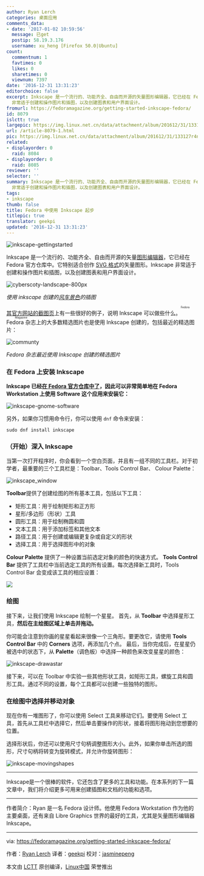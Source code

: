 ```yaml
---
author: Ryan Lerch
categories: 桌面应用
comments_data:
- date: '2017-01-02 10:59:56'
  message: 已get
  postip: 58.19.3.176
  username: xu_heng [Firefox 50.0|Ubuntu]
count:
  commentnum: 1
  favtimes: 0
  likes: 0
  sharetimes: 0
  viewnum: 7397
date: '2016-12-31 13:31:23'
editorchoice: false
excerpt: Inkscape 是一个流行的、功能齐全、自由而开源的矢量图形编辑器，它已经在 Fedora 官方仓库中。它特别适合创作 SVG 格式的矢量图形。Inkscape
  非常适于创建和操作图片和插图，以及创建图表和用户界面设计。
fromurl: https://fedoramagazine.org/getting-started-inkscape-fedora/
id: 8079
islctt: true
largepic: https://img.linux.net.cn/data/attachment/album/201612/31/133127r4nr0r1c4hpf4cgp.png
url: /article-8079-1.html
pic: https://img.linux.net.cn/data/attachment/album/201612/31/133127r4nr0r1c4hpf4cgp.png.thumb.jpg
related:
- displayorder: 0
  raid: 8084
- displayorder: 0
  raid: 8085
reviewer: ''
selector: ''
summary: Inkscape 是一个流行的、功能齐全、自由而开源的矢量图形编辑器，它已经在 Fedora 官方仓库中。它特别适合创作 SVG 格式的矢量图形。Inkscape
  非常适于创建和操作图片和插图，以及创建图表和用户界面设计。
tags:
- inkscape
thumb: false
title: Fedora 中使用 Inkscape 起步
titlepic: true
translator: geekpi
updated: '2016-12-31 13:31:23'
---
```


![inkscape-gettingstarted](/data/attachment/album/201612/31/133127r4nr0r1c4hpf4cgp.png)


Inkscape 是一个流行的、功能齐全、自由而开源的矢量[图形编辑器](https://inkscape.org/)，它已经在 Fedora 官方仓库中。它特别适合创作 [SVG 格式](https://en.wikipedia.org/wiki/Scalable_Vector_Graphics)的矢量图形。Inkscape 非常适于创建和操作图片和插图，以及创建图表和用户界面设计。


![cyberscoty-landscape-800px](/data/attachment/album/201612/31/133127sioxrleepceervix.png)


*使用 inkscape 创建的[风车景色](https://openclipart.org/detail/185885/windmill-in-landscape)的插图*


[其官方网站的截图页](https://inkscape.org/en/about/screenshots/)上有一些很好的例子，说明 Inkscape 可以做些什么。<ruby> Fedora 杂志 <rt>  Fedora Magazine </rt></ruby>上的大多数精选图片也是使用 Inkscape 创建的，包括最近的精选图片：


![communty](/data/attachment/album/201612/31/133128wt62z5g5aramhgei.png)


*Fedora 杂志最近使用 Inkscape 创建的精选图片*


### 在 Fedora 上安装 Inkscape


**Inkscape 已经[在 Fedora 官方仓库中了](https://apps.fedoraproject.org/packages/inkscape)，因此可以非常简单地在 Fedora Workstation 上使用 Software 这个应用来安装它：**


![inkscape-gnome-software](/data/attachment/album/201612/31/133129frrwz1xo1l1vvwrv.png)


另外，如果你习惯用命令行，你可以使用 `dnf` 命令来安装：



```
sudo dnf install inkscape

```

### （开始）深入 Inkscape


当第一次打开程序时，你会看到一个空白页面，并且有一组不同的工具栏。对于初学者，最重要的三个工具栏是：Toolbar、Tools Control Bar、 Colour Palette：


![inkscape_window](/data/attachment/album/201612/31/133129ow8x4dd17kk1wqqq.png)


**Toolbar**提供了创建绘图的所有基本工具，包括以下工具：


* 矩形工具：用于绘制矩形和正方形
* 星形/多边形（形状）工具
* 圆形工具：用于绘制椭圆和圆
* 文本工具：用于添加标签和其他文本
* 路径工具：用于创建或编辑更复杂或自定义的形状
* 选择工具：用于选择图形中的对象


**Colour Palette** 提供了一种设置当前选定对象的颜色的快速方式。 **Tools Control Bar** 提供了工具栏中当前选定工具的所有设置。每次选择新工具时，Tools Control Bar 会变成该工具的相应设置：


![](/data/attachment/album/201612/31/133130ifyhgoiuyl5rglwa.gif)


### 绘图


接下来，让我们使用 Inkscape 绘制一个星星。 首先，从 **Toolbar** 中选择星形工具，**然后在主绘图区域上单击并拖动。**


你可能会注意到你画的星星看起来很像一个三角形。要更改它，请使用 **Tools Control Bar** 中的 **Corners** 选项，再添加几个点。 最后，当你完成后，在星星仍被选中的状态下，从 **Palette**（调色板）中选择一种颜色来改变星星的颜色：


![inkscape-drawastar](/data/attachment/album/201612/31/133130d1313xx6c7n613w6.gif)


接下来，可以在 Toolbar 中实验一些其他形状工具，如矩形工具，螺旋工具和圆形工具。通过不同的设置，每个工具都可以创建一些独特的图形。


### 在绘图中选择并移动对象


现在你有一堆图形了，你可以使用 Select 工具来移动它们。要使用 Select 工具，首先从工具栏中选择它，然后单击要操作的形状，接着将图形拖动到您想要的位置。


选择形状后，你还可以使用尺寸句柄调整图形大小。此外，如果你单击所选的图形，尺寸句柄将转变为旋转模式，并允许你旋转图形：


![inkscape-movingshapes](/data/attachment/album/201612/31/133130rmv1m99m3p6dq6w1.gif)




---


Inkscape是一个很棒的软件，它还包含了更多的工具和功能。在本系列的下一篇文章中，我们将介绍更多可用来创建插图和文档的功能和选项。




---


作者简介：Ryan 是一名 Fedora 设计师。他使用 Fedora Workstation 作为他的主要桌面，还有来自 Libre Graphics 世界的最好的工具，尤其是矢量图形编辑器 Inkscape。




---


via: <https://fedoramagazine.org/getting-started-inkscape-fedora/>


作者：[Ryan Lerch](http://ryanlerch.id.fedoraproject.org/) 译者：[geekpi](https://github.com/geekpi) 校对：[jasminepeng](https://github.com/jasminepeng)


本文由 [LCTT](https://github.com/LCTT/TranslateProject) 原创编译，[Linux中国](https://linux.cn/) 荣誉推出